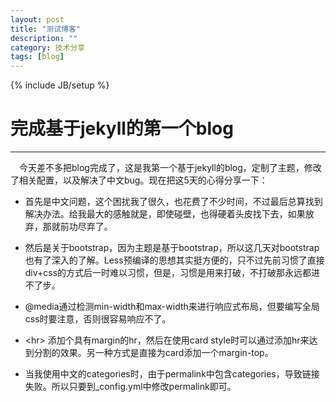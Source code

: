 ```yaml
---
layout: post
title: "测试博客"
description: ""
category: 技术分享
tags: [blog]
---
```

{% include JB/setup %}
# 完成基于jekyll的第一个blog
---

　今天差不多把blog完成了，这是我第一个基于jekyll的blog，定制了主题，修改了相关配置，以及解决了中文bug。现在把这5天的心得分享一下：

* 首先是中文问题，这个困扰我了很久，也花费了不少时间，不过最后总算找到解决办法。给我最大的感触就是，即使碰壁，也得硬着头皮找下去，如果放弃，那就前功尽弃了。

<!--break-->

* 然后是关于bootstrap，因为主题是基于bootstrap，所以这几天对bootstrap也有了深入的了解。Less预编译的思想其实挺方便的，只不过先前习惯了直接div+css的方式后一时难以习惯，但是，习惯是用来打破，不打破那永远都进不了步。

* @media通过检测min-width和max-width来进行响应式布局，但要编写全局css时要注意，否则很容易响应不了。

* \<hr> 添加个具有margin的hr，然后在使用card style时可以通过添加hr来达到分割的效果。另一种方式是直接为card添加一个margin-top。

* 当我使用中文的categories时，由于permalink中包含categories，导致链接失败。所以只要到_config.yml中修改permalink即可。